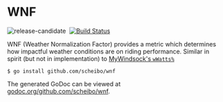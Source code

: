 # WNF

![release-candidate](http://img.shields.io/badge/status-pre--alpha-lightgrey.svg)&nbsp;
[![Build Status](http://img.shields.io/travis/scheibo/wnf.svg)](https://travis-ci.org/scheibo/wnf)

WNF (Weather Normalization Factor) provides a metric which determines how
impactful weather conditions are on riding performance. Similar in spirit
(but not in implementation) to [MyWindsock's
`wWatts%`](https://mywindsock.com/page/help/metrics-explained/)

    $ go install github.com/scheibo/wnf

The generated GoDoc can be viewed at
[godoc.org/github.com/scheibo/wnf](https://godoc.org/github.com/scheibo/wnf).
